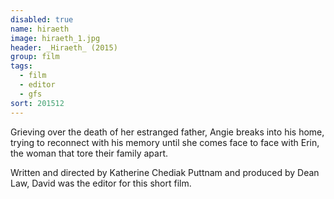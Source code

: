 ```yaml
---
disabled: true
name: hiraeth
image: hiraeth_1.jpg
header: _Hiraeth_ (2015)
group: film
tags:
  - film
  - editor
  - gfs
sort: 201512
---
```


Grieving over the death of her estranged father, Angie breaks into his home, trying to reconnect with his memory until she comes face to face with Erin, the woman that tore their family apart.

Written and directed by Katherine Chediak Puttnam and produced by Dean Law, David was the editor for this short film.
